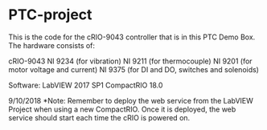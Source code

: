 # PTC-project

This is the code for the cRIO-9043 controller that is in this PTC Demo Box.  The hardware consists of:

cRIO-9043
NI 9234 (for vibration)
NI 9211 (for thermocouple)
NI 9201 (for motor voltage and current)
NI 9375 (for DI and DO, switches and solenoids)

Software:
LabVIEW 2017 SP1
CompactRIO 18.0

9/10/2018 *Note: Remember to deploy the web service from the LabVIEW Project when using a new CompactRIO.  Once it is deployed, the web service should start each time the cRIO is powered on.
